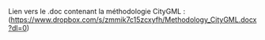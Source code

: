 Lien vers le .doc contenant la méthodologie CityGML : (https://www.dropbox.com/s/zmmik7c15zcxyfh/Methodology_CityGML.docx?dl=0)
